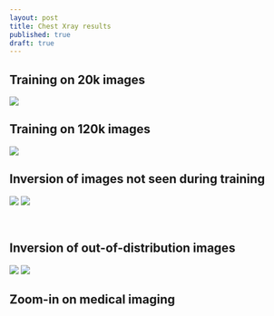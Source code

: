 ```yaml
---
layout: post
title: Chest Xray results
published: true
draft: true
---
```



## Training on 20k images

![](https://i.imgur.com/GwHH4qK.jpg)



## Training on 120k images

![](https://i.imgur.com/eRd9h0E.jpg)


## Inversion of images not seen during training 



![](https://i.imgur.com/6cwRGT6.jpg)
![](https://i.imgur.com/NDnvPjE.png)

![]()
![]()

## Inversion of out-of-distribution images


![](https://i.imgur.com/GwHH4qK.jpg)
![](https://i.imgur.com/aklbiQm.jpg)


## Zoom-in on medical imaging


![]()

